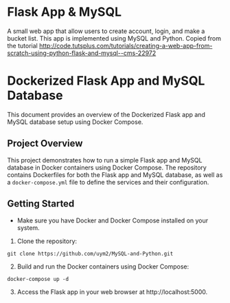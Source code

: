# Flask App & MySQL
A small web app that allow users to create account, login, and make a bucket list.
This app is implemented using MySQL and Python. Copied from the tutorial http://code.tutsplus.com/tutorials/creating-a-web-app-from-scratch-using-python-flask-and-mysql--cms-22972
# Dockerized Flask App and MySQL Database

This document provides an overview of the Dockerized Flask app and MySQL database setup using Docker Compose.

## Project Overview

This project demonstrates how to run a simple Flask app and MySQL database in Docker containers using Docker Compose. The repository contains Dockerfiles for both the Flask app and MySQL database, as well as a `docker-compose.yml` file to define the services and their configuration.

## Getting Started
- Make sure you have Docker and Docker Compose installed on your system.

1. Clone the repository:

```
git clone https://github.com/uym2/MySQL-and-Python.git
```

2. Build and run the Docker containers using Docker Compose:
```
docker-compose up -d
```
3. Access the Flask app in your web browser at http://localhost:5000.





